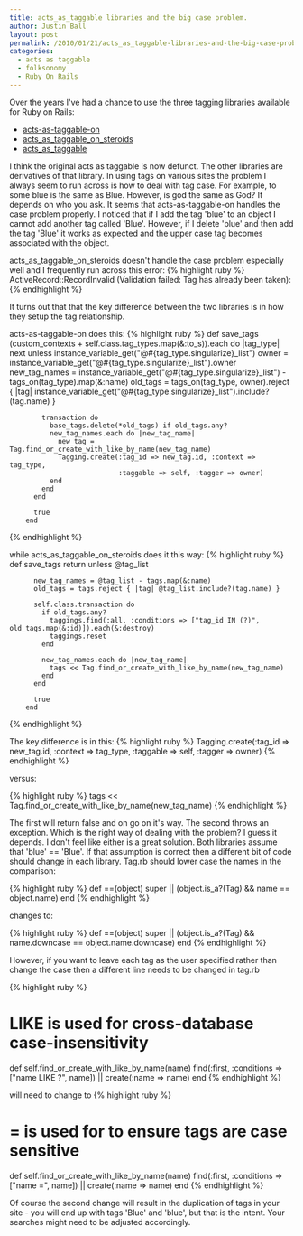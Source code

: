 ```yaml
---
title: acts_as_taggable libraries and the big case problem.
author: Justin Ball
layout: post
permalink: /2010/01/21/acts_as_taggable-libraries-and-the-big-case-problem/
categories:
  - acts as taggable
  - folksonomy
  - Ruby On Rails
---
```


Over the years I've had a chance to use the three tagging libraries available for Ruby on Rails:
<ul>
	<li><a href="http://github.com/mbleigh/acts-as-taggable-on">acts-as-taggable-on</a></li>
	<li><a href="http://github.com/jviney/acts_as_taggable_on_steroids">acts_as_taggable_on_steroids</a></li>
  <li><a href="http://agilewebdevelopment.com/plugins/acts_as_taggable">acts_as_taggable</a></li>
</ul>

I think the original acts as taggable is now defunct.  The other libraries are derivatives of that library.  In using tags on various sites the problem I always seem to run across is how to deal with tag case.  For example, to some blue is the same as Blue.  However, is god the same as God?  It depends on who you ask.  It seems that acts-as-taggable-on handles the case problem properly.  I noticed that if I add the tag 'blue' to an object I cannot add another tag called 'Blue'.  However, if I delete 'blue' and then add the tag 'Blue' it works as expected and the upper case tag becomes associated with the object.

 acts_as_taggable_on_steroids doesn't handle the case problem especially well and I frequently run across this error:
{% highlight ruby %}
  ActiveRecord::RecordInvalid (Validation failed: Tag has already been taken):
{% endhighlight %}

It turns out that that the key difference between the two libraries is in how they setup the tag relationship.

acts-as-taggable-on does this:
{% highlight ruby %}
def save_tags
          (custom_contexts + self.class.tag_types.map(&:to_s)).each do |tag_type|
            next unless instance_variable_get("@#{tag_type.singularize}_list")
            owner = instance_variable_get("@#{tag_type.singularize}_list").owner
            new_tag_names = instance_variable_get("@#{tag_type.singularize}_list") - tags_on(tag_type).map(&:name)
            old_tags = tags_on(tag_type, owner).reject { |tag| instance_variable_get("@#{tag_type.singularize}_list").include?(tag.name) }

            transaction do
              base_tags.delete(*old_tags) if old_tags.any?
              new_tag_names.each do |new_tag_name|
                new_tag = Tag.find_or_create_with_like_by_name(new_tag_name)
                Tagging.create(:tag_id => new_tag.id, :context => tag_type,
                               :taggable => self, :tagger => owner)
              end
            end
          end

          true
        end
{% endhighlight %}

while acts_as_taggable_on_steroids does it this way:
{% highlight ruby %}
        def save_tags
          return unless @tag_list

          new_tag_names = @tag_list - tags.map(&:name)
          old_tags = tags.reject { |tag| @tag_list.include?(tag.name) }

          self.class.transaction do
            if old_tags.any?
              taggings.find(:all, :conditions => ["tag_id IN (?)", old_tags.map(&:id)]).each(&:destroy)
              taggings.reset
            end

            new_tag_names.each do |new_tag_name|
              tags << Tag.find_or_create_with_like_by_name(new_tag_name)
            end
          end

          true
        end
{% endhighlight %}


The key difference is in this:
{% highlight ruby %}
Tagging.create(:tag_id => new_tag.id, :context => tag_type,
                               :taggable => self, :tagger => owner)
{% endhighlight %}

versus:

{% highlight ruby %}
tags << Tag.find_or_create_with_like_by_name(new_tag_name)
{% endhighlight %}

The first will return false and on go on it's way.  The second throws an exception.  Which is the right way of dealing with the problem?  I guess it depends.  I don't feel like either is a great solution.  Both libraries assume that 'blue' == 'Blue'.  If that assumption is correct then a different bit of code should change in each library.  Tag.rb should lower case the names in the comparison:

{% highlight ruby %}
  def ==(object)
    super || (object.is_a?(Tag) && name == object.name)
  end
{% endhighlight %}

changes to:

{% highlight ruby %}
  def ==(object)
    super || (object.is_a?(Tag) && name.downcase == object.name.downcase)
  end
{% endhighlight %}

However, if you want to leave each tag as the user specified rather than change the case then a different line needs to be changed in tag.rb

{% highlight ruby %}
  # LIKE is used for cross-database case-insensitivity
  def self.find_or_create_with_like_by_name(name)
    find(:first, :conditions => ["name LIKE ?", name]) || create(:name => name)
  end
{% endhighlight %}

will need to change to
{% highlight ruby %}
  # = is used for to ensure tags are case sensitive
  def self.find_or_create_with_like_by_name(name)
    find(:first, :conditions => ["name =", name]) || create(:name => name)
  end
{% endhighlight %}

Of course the second change will result in the duplication of tags in your site - you will end up with tags 'Blue' and 'blue', but that is the intent.  Your searches might need to be adjusted accordingly.

